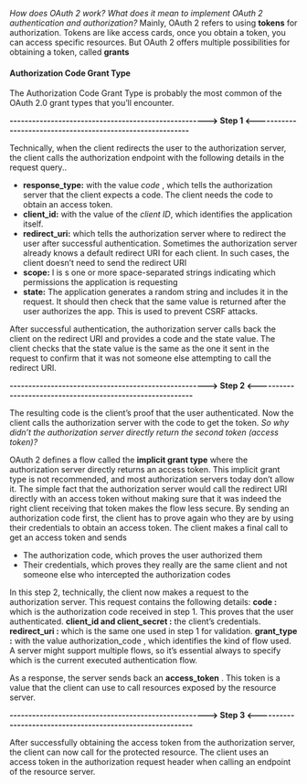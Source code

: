 *How does OAuth 2 work? What does it mean to implement OAuth 2 authentication and authorization?*
Mainly, OAuth 2 refers to using **tokens** for authorization. Tokens are like access cards, once you obtain a token, you can access specific resources. But OAuth 2 offers multiple possibilities for obtaining a token, called **grants**


#### Authorization Code Grant Type
The Authorization Code Grant Type is probably the most common of the OAuth 2.0 grant types that you’ll encounter. 

**----------------------------------------------------->   Step 1    <-----------------------------------------------------------**

Technically, when the client redirects the user to the authorization server, the client calls the authorization endpoint with the following details in the request query..
- **response_type:** with the value *code* , which tells the authorization server that the client expects a code. The client needs the code to obtain an access token.
- **client_id:** with the value of the *client ID*, which identifies the application itself.
- **redirect_uri:** which tells the authorization server where to redirect the user after successful authentication. Sometimes the authorization server already knows a default redirect URI for each client. In such cases, the client doesn’t need to send the redirect URI
- **scope:** I is s one or more space-separated strings indicating which permissions the application is requesting
- **state:** The application generates a random string and includes it in the request. It should then check that the same value is returned after the user authorizes the app. This is used to prevent CSRF attacks.

After successful authentication, the authorization server calls back the client on the redirect URI and provides a code and the state value. The client checks that the state value is the same as the one it sent in the request to confirm that it was not someone else attempting to call the redirect URI.

**----------------------------------------------------->   Step 2    <-----------------------------------------------------------**

The resulting code is the client’s proof that the user authenticated. Now the client calls the authorization server with the
code to get the token. *So why didn’t the authorization server directly return the second token (access
token)?*

OAuth 2 defines a flow called the **implicit grant type** where the authorization server directly returns an access token. This implicit grant type is not recommended, and most authorization servers today don’t allow it. The simple fact that the authorization server would call the redirect URI directly with an access token without making sure that it was indeed the right client receiving that token makes the flow less secure. By sending an authorization code first, the client has to prove again who they are by using their credentials to obtain an access token. The client makes a final call to get an access token and sends
- The authorization code, which proves the user authorized them
- Their credentials, which proves they really are the same client and not someone else who intercepted the authorization codes

In this step 2, technically, the client now makes a request to the authorization server. This request contains the following details:
**code :** which is the authorization code received in step 1. This proves that the user authenticated.
**client_id and client_secret :** the client’s credentials.
**redirect_uri :** which is the same one used in step 1 for validation.
**grant_type :** with the value authorization_code , which identifies the kind of flow used. A server might support multiple flows, so it’s essential always to specify which is the current executed authentication flow.

As a response, the server sends back an **access_token** . This token is a value that the client can use to call resources exposed by the resource server.

**----------------------------------------------------->   Step 3    <-----------------------------------------------------------**

After successfully obtaining the access token from the authorization server, the client can now call for the protected resource. The client uses an access token in the authorization request header when calling an endpoint of the resource server.



